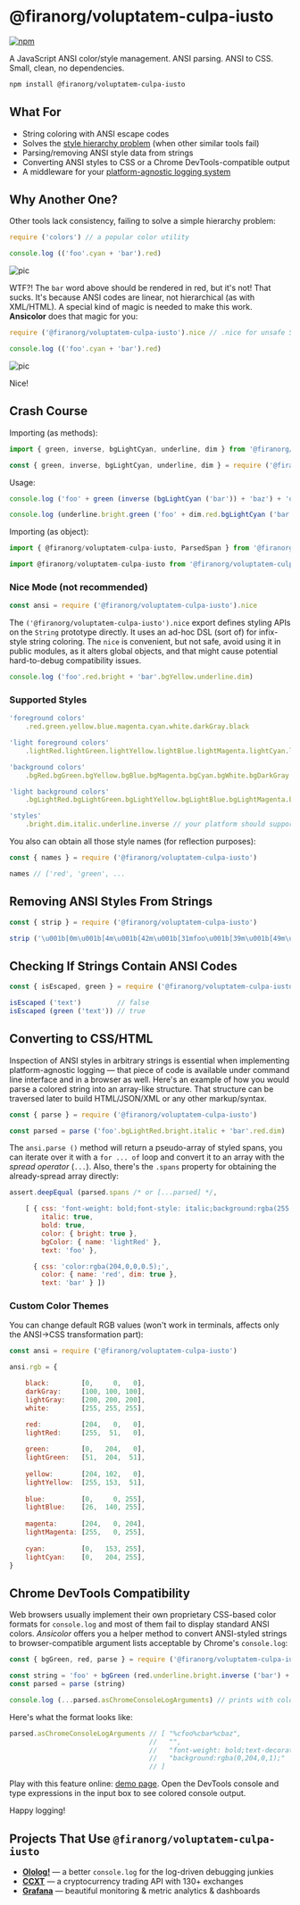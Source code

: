 # @firanorg/voluptatem-culpa-iusto

[![npm](https://img.shields.io/npm/v/@firanorg/voluptatem-culpa-iusto.svg)](https://npmjs.com/package/@firanorg/voluptatem-culpa-iusto)

A JavaScript ANSI color/style management. ANSI parsing. ANSI to CSS. Small, clean, no dependencies.

```bash
npm install @firanorg/voluptatem-culpa-iusto
```

## What For

- String coloring with ANSI escape codes
- Solves the [style hierarchy problem](#why-another-one) (when other similar tools fail)
- Parsing/removing ANSI style data from strings
- Converting ANSI styles to CSS or a Chrome DevTools-compatible output
- A middleware for your [platform-agnostic logging system](https://github.com/xpl/ololog)

## Why Another One?

Other tools lack consistency, failing to solve a simple hierarchy problem:

```javascript
require ('colors') // a popular color utility

console.log (('foo'.cyan + 'bar').red)
```

![pic](http://cdn.jpg.wtf/futurico/85/9b/1470626860-859b24350e22df74fd7497e9dc0d8d42.png)

WTF?! The `bar` word above should be rendered in red, but it's not! That sucks. It's because ANSI codes are linear, not hierarchical (as with XML/HTML). A special kind of magic is needed to make this work. **Ansicolor** does that magic for you:

```javascript
require ('@firanorg/voluptatem-culpa-iusto').nice // .nice for unsafe String extensions

console.log (('foo'.cyan + 'bar').red)
```

![pic](http://cdn.jpg.wtf/futurico/3c/61/1470626989-3c61b64d0690b0b413be367841650426.png)

Nice!

## Crash Course

Importing (as methods):

```javascript
import { green, inverse, bgLightCyan, underline, dim } from '@firanorg/voluptatem-culpa-iusto'
```
```javascript
const { green, inverse, bgLightCyan, underline, dim } = require ('@firanorg/voluptatem-culpa-iusto')
```

Usage:

```javascript
console.log ('foo' + green (inverse (bgLightCyan ('bar')) + 'baz') + 'qux')
```
```javascript
console.log (underline.bright.green ('foo' + dim.red.bgLightCyan ('bar'))) // method chaining
```

Importing (as object):

```javascript
import { @firanorg/voluptatem-culpa-iusto, ParsedSpan } from '@firanorg/voluptatem-culpa-iusto' // along with type definitions
```
```javascript
import @firanorg/voluptatem-culpa-iusto from '@firanorg/voluptatem-culpa-iusto'
```

### Nice Mode (not recommended)

```javascript
const ansi = require ('@firanorg/voluptatem-culpa-iusto').nice
```

The `('@firanorg/voluptatem-culpa-iusto').nice` export defines styling APIs on the `String` prototype directly. It uses an ad-hoc DSL (sort of) for infix-style string coloring. The `nice` is convenient, but not safe, avoid using it in public modules, as it alters global objects, and that might cause potential hard-to-debug compatibility issues.

```javascript
console.log ('foo'.red.bright + 'bar'.bgYellow.underline.dim)
```

### Supported Styles

```javascript
'foreground colors'
    .red.green.yellow.blue.magenta.cyan.white.darkGray.black
```
```javascript
'light foreground colors'
    .lightRed.lightGreen.lightYellow.lightBlue.lightMagenta.lightCyan.lightGray
```
```javascript
'background colors'
    .bgRed.bgGreen.bgYellow.bgBlue.bgMagenta.bgCyan.bgWhite.bgDarkGray.bgBlack
```
```javascript
'light background colors'
    .bgLightRed.bgLightGreen.bgLightYellow.bgLightBlue.bgLightMagenta.bgLightCyan.bgLightGray
```
```javascript
'styles'
    .bright.dim.italic.underline.inverse // your platform should support italic
```

You also can obtain all those style names (for reflection purposes):

```javascript
const { names } = require ('@firanorg/voluptatem-culpa-iusto')

names // ['red', 'green', ...
```

## Removing ANSI Styles From Strings

```javascript
const { strip } = require ('@firanorg/voluptatem-culpa-iusto')

strip ('\u001b[0m\u001b[4m\u001b[42m\u001b[31mfoo\u001b[39m\u001b[49m\u001b[24mfoo\u001b[0m')) // 'foofoo'
```

## Checking If Strings Contain ANSI Codes

```javascript
const { isEscaped, green } = require ('@firanorg/voluptatem-culpa-iusto')

isEscaped ('text')         // false
isEscaped (green ('text')) // true
```


## Converting to CSS/HTML

Inspection of ANSI styles in arbitrary strings is essential when implementing platform-agnostic logging — that piece of code is available under command line interface and in a browser as well. Here's an example of how you would parse a colored string into an array-like structure. That structure can be traversed later to build HTML/JSON/XML or any other markup/syntax.

```javascript
const { parse } = require ('@firanorg/voluptatem-culpa-iusto')

const parsed = parse ('foo'.bgLightRed.bright.italic + 'bar'.red.dim)
```

The `ansi.parse ()` method will return a pseudo-array of styled spans, you can iterate over it with a `for ... of` loop and convert it to an array with the *spread operator* (`...`). Also, there's the `.spans` property for obtaining the already-spread array directly:

```javascript
assert.deepEqual (parsed.spans /* or [...parsed] */,

    [ { css: 'font-weight: bold;font-style: italic;background:rgba(255,51,0,1);',
        italic: true,
        bold: true,
        color: { bright: true },
        bgColor: { name: 'lightRed' },
        text: 'foo' },

      { css: 'color:rgba(204,0,0,0.5);',
        color: { name: 'red', dim: true },
        text: 'bar' } ])
```

### Custom Color Themes

You can change default RGB values (won't work in terminals, affects only the ANSI→CSS transformation part):

```javascript
const ansi = require ('@firanorg/voluptatem-culpa-iusto')

ansi.rgb = {

    black:        [0,     0,   0],    
    darkGray:     [100, 100, 100],
    lightGray:    [200, 200, 200],
    white:        [255, 255, 255],

    red:          [204,   0,   0],
    lightRed:     [255,  51,   0],
    
    green:        [0,   204,   0],
    lightGreen:   [51,  204,  51],
    
    yellow:       [204, 102,   0],
    lightYellow:  [255, 153,  51],
    
    blue:         [0,     0, 255],
    lightBlue:    [26,  140, 255],
    
    magenta:      [204,   0, 204],
    lightMagenta: [255,   0, 255],
    
    cyan:         [0,   153, 255],
    lightCyan:    [0,   204, 255],
}
```

## Chrome DevTools Compatibility

Web browsers usually implement their own proprietary CSS-based color formats for `console.log` and most of them fail to display standard ANSI colors. _Ansicolor_ offers you a helper method to convert ANSI-styled strings to browser-compatible argument lists acceptable by Chrome's `console.log`:

```javascript
const { bgGreen, red, parse } = require ('@firanorg/voluptatem-culpa-iusto')

const string = 'foo' + bgGreen (red.underline.bright.inverse ('bar') + 'baz')
const parsed = parse (string)

console.log (...parsed.asChromeConsoleLogArguments) // prints with colors in Chrome!
```

Here's what the format looks like:

```javascript
parsed.asChromeConsoleLogArguments // [ "%cfoo%cbar%cbaz",
                                   //   "",
                                   //   "font-weight: bold;text-decoration: underline;background:rgba(255,51,0,1);color:rgba(0,204,0,1);",
                                   //   "background:rgba(0,204,0,1);"
                                   // ]
```

Play with this feature online: [demo page](https://xpl.github.io/ololog/). Open the DevTools console and type expressions in the input box to see colored console output.

Happy logging!

## Projects That Use `@firanorg/voluptatem-culpa-iusto`

- [**Ololog!**](https://github.com/xpl/ololog) — a better `console.log` for the log-driven debugging junkies
- [**CCXT**](https://github.com/ccxt/ccxt) — a cryptocurrency trading API with 130+ exchanges
- [**Grafana**](https://github.com/grafana/grafana) — beautiful monitoring & metric analytics & dashboards


